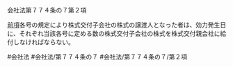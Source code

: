 会社法第７７４条の７第２項

[前項](会社法＿＿＿＿第７７４条の７第１項)各号の規定により株式交付子会社の株式の譲渡人となった者は、効力発生日に、それぞれ当該各号に定める数の株式交付子会社の株式を株式交付親会社に給付しなければならない。

#会社法
#会社法/第７７４条の７
#会社法/第７７４条の７/第２項
